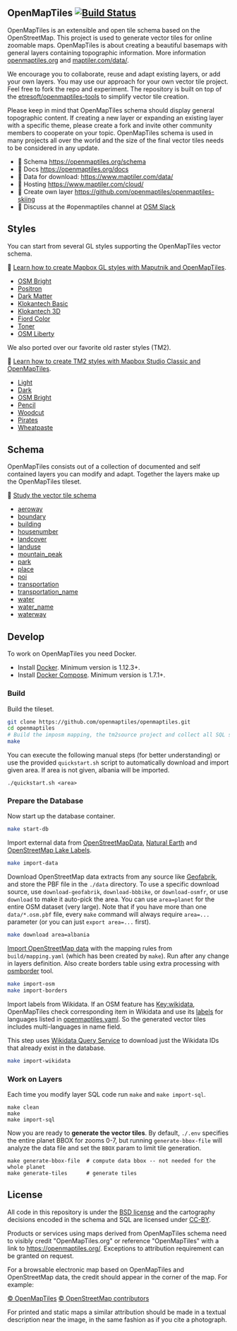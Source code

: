 ## OpenMapTiles [![Build Status](https://github.com/openmaptiles/openmaptiles/workflows/OMT_CI/badge.svg?branch=master)](https://github.com/openmaptiles/openmaptiles/actions)

OpenMapTiles is an extensible and open tile schema based on the OpenStreetMap. This project is used to generate vector tiles for online zoomable maps. OpenMapTiles is about creating a beautiful basemaps with general layers containing topographic information. More information [openmaptiles.org](https://openmaptiles.org/) and [maptiler.com/data/](https://www.maptiler.com/data/).

We encourage you to collaborate, reuse and adapt existing layers, or add your own layers. You may use our approach for your own vector tile project. Feel free to fork the repo and experiment. The repository is built on top of the [etresoft/openmaptiles-tools](https://github.com/etresoft/openmaptiles-tools) to simplify vector tile creation.

Please keep in mind that OpenMapTiles schema should display general topographic content. If creating a new layer or expanding an existing layer with a specific theme, please create a fork and invite other community members to cooperate on your topic. OpenMapTiles schema is used in many projects all over the world and the size of the final vector tiles needs to be considered in any update.

- :link: Schema https://openmaptiles.org/schema
- :link: Docs https://openmaptiles.org/docs
- :link: Data for download: https://www.maptiler.com/data/
- :link: Hosting https://www.maptiler.com/cloud/
- :link: Create own layer https://github.com/openmaptiles/openmaptiles-skiing
- :link: Discuss at the #openmaptiles channel at [OSM Slack](https://osmus-slack.herokuapp.com/)

## Styles

You can start from several GL styles supporting the OpenMapTiles vector schema.

:link: [Learn how to create Mapbox GL styles with Maputnik and OpenMapTiles](http://openmaptiles.org/docs/style/maputnik/).


- [OSM Bright](https://github.com/openmaptiles/osm-bright-gl-style)
- [Positron](https://github.com/openmaptiles/positron-gl-style)
- [Dark Matter](https://github.com/openmaptiles/dark-matter-gl-style)
- [Klokantech Basic](https://github.com/openmaptiles/klokantech-basic-gl-style)
- [Klokantech 3D](https://github.com/openmaptiles/klokantech-3d-gl-style)
- [Fiord Color](https://github.com/openmaptiles/fiord-color-gl-style)
- [Toner](https://github.com/openmaptiles/toner-gl-style)
- [OSM Liberty](https://github.com/maputnik/osm-liberty)

We also ported over our favorite old raster styles (TM2).

:link: [Learn how to create TM2 styles with Mapbox Studio Classic and OpenMapTiles](http://openmaptiles.org/docs/style/mapbox-studio-classic/).

- [Light](https://github.com/openmaptiles/mapbox-studio-light.tm2/)
- [Dark](https://github.com/openmaptiles/mapbox-studio-dark.tm2/)
- [OSM Bright](https://github.com/openmaptiles/mapbox-studio-osm-bright.tm2/)
- [Pencil](https://github.com/openmaptiles/mapbox-studio-pencil.tm2/)
- [Woodcut](https://github.com/openmaptiles/mapbox-studio-woodcut.tm2/)
- [Pirates](https://github.com/openmaptiles/mapbox-studio-pirates.tm2/)
- [Wheatpaste](https://github.com/openmaptiles/mapbox-studio-wheatpaste.tm2/)

## Schema

OpenMapTiles consists out of a collection of documented and self contained layers you can modify and adapt.
Together the layers make up the OpenMapTiles tileset.

:link: [Study the vector tile schema](http://openmaptiles.org/schema)

- [aeroway](https://openmaptiles.org/schema/#aeroway)
- [boundary](https://openmaptiles.org/schema/#boundary)
- [building](https://openmaptiles.org/schema/#building)
- [housenumber](https://openmaptiles.org/schema/#housenumber)
- [landcover](https://openmaptiles.org/schema/#landcover)
- [landuse](https://openmaptiles.org/schema/#landuse)
- [mountain_peak](https://openmaptiles.org/schema/#mountain_peak)
- [park](https://openmaptiles.org/schema/#park)
- [place](https://openmaptiles.org/schema/#place)
- [poi](https://openmaptiles.org/schema/#poi)
- [transportation](https://openmaptiles.org/schema/#transportation)
- [transportation_name](https://openmaptiles.org/schema/#transportation_name)
- [water](https://openmaptiles.org/schema/#water)
- [water_name](https://openmaptiles.org/schema/#water_name)
- [waterway](https://openmaptiles.org/schema/#waterway)

## Develop

To work on OpenMapTiles you need Docker.

- Install [Docker](https://docs.docker.com/engine/installation/). Minimum version is 1.12.3+.
- Install [Docker Compose](https://docs.docker.com/compose/install/). Minimum version is 1.7.1+.

### Build

Build the tileset.

```bash
git clone https://github.com/openmaptiles/openmaptiles.git
cd openmaptiles
# Build the imposm mapping, the tm2source project and collect all SQL scripts
make
```

You can execute the following manual steps (for better understanding)
or use the provided `quickstart.sh` script to automatically download and import given area. If area is not given, albania will be imported.

```
./quickstart.sh <area>
```

### Prepare the Database

Now start up the database container.

```bash
make start-db
```

Import external data from [OpenStreetMapData](http://osmdata.openstreetmap.de/), [Natural Earth](http://www.naturalearthdata.com/) and [OpenStreetMap Lake Labels](https://github.com/lukasmartinelli/osm-lakelines).

```bash
make import-data
```

Download OpenStreetMap data extracts from any source like [Geofabrik](http://download.geofabrik.de/), and store the PBF file in the `./data` directory. To use a specific download source, use `download-geofabrik`, `download-bbbike`, or `download-osmfr`, or use `download` to make it auto-pick the area. You can use `area=planet` for the entire OSM dataset (very large).  Note that if you have more than one `data/*.osm.pbf` file, every `make` command will always require `area=...` parameter (or you can just `export area=...` first).

```bash
make download area=albania
```

[Import OpenStreetMap data](https://github.com/etresoft/openmaptiles-tools/tree/master/docker/import-osm) with the mapping rules from
`build/mapping.yaml` (which has been created by `make`). Run after any change in layers definition.  Also create borders table using extra processing with [osmborder](https://github.com/pnorman/osmborder) tool.

```bash
make import-osm
make import-borders
```

Import labels from Wikidata. If an OSM feature has [Key:wikidata](https://wiki.openstreetmap.org/wiki/Key:wikidata), OpenMapTiles check corresponding item in Wikidata and use its [labels](https://www.wikidata.org/wiki/Help:Label) for languages listed in [openmaptiles.yaml](openmaptiles.yaml). So the generated vector tiles includes multi-languages in name field.

This step uses [Wikidata Query Service](https://query.wikidata.org) to download just the Wikidata IDs that already exist in the database.

```bash
make import-wikidata
```

### Work on Layers

Each time you modify layer SQL code run `make` and `make import-sql`.

```
make clean
make
make import-sql
```

Now you are ready to **generate the vector tiles**. By default, `./.env` specifies the entire planet BBOX for zooms 0-7, but running `generate-bbox-file` will analyze the data file and set the `BBOX` param to limit tile generation.

```
make generate-bbox-file  # compute data bbox -- not needed for the whole planet
make generate-tiles      # generate tiles
```

## License

All code in this repository is under the [BSD license](./LICENSE.md) and the cartography decisions encoded in the schema and SQL are licensed under [CC-BY](./LICENSE.md).

Products or services using maps derived from OpenMapTiles schema need to visibly credit "OpenMapTiles.org" or reference "OpenMapTiles" with a link to https://openmaptiles.org/. Exceptions to attribution requirement can be granted on request.

For a browsable electronic map based on OpenMapTiles and OpenStreetMap data, the
credit should appear in the corner of the map. For example:

[© OpenMapTiles](https://openmaptiles.org/) [© OpenStreetMap contributors](https://www.openstreetmap.org/copyright)

For printed and static maps a similar attribution should be made in a textual
description near the image, in the same fashion as if you cite a photograph.

